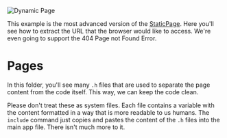 ![Dynamic Page](https://github.com/davidgatti/IoT-Raw-Sockets-Examples/blob/assets/dynamicPage.gif)

This example is the most advanced version of the [StaticPage](https://github.com/davidgatti/IoT-Raw-Sockets-Examples/tree/master/Examples/WebServer/StaticPage). Here you'll see how to extract the URL that the browser would like to access. We're even going to support the 404 Page not Found Error.

# Pages

In this folder, you'll see many `.h` files that are used to separate the page content from the code itself. This way, we can keep the code clean.

Please don't treat these as system files. Each file contains a variable with the content formatted in a way that is more readable to us humans. The `include` command just copies and pastes the content of the `.h` files into the main app file. There isn't much more to it.
